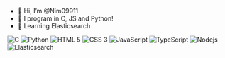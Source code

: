 - 👋 Hi, I’m @Nim09911
- :snake: I program in C, JS and Python!
- 🥐 Learning Elasticsearch

<p>
  <img alt="C" src="https://img.shields.io/badge/C-00599C?style=for-the-badge&logo=c&logoColor=white"/>
  <img alt="Python" src="https://img.shields.io/badge/Python-3776AB?style=for-the-badge&logo=python&logoColor=white"/>
  <img alt="HTML 5" src="https://img.shields.io/badge/html5-%23E34F26.svg?style=for-the-badge&logo=html5&logoColor=white" />
  <img alt="CSS 3" src="https://img.shields.io/badge/css3-%231572B6.svg?style=for-the-badge&logo=css3&logoColor=white" />
  <img alt="JavaScript" src="https://img.shields.io/badge/javascript-%23323330.svg?style=for-the-badge&logo=javascript&logoColor=%23F7DF1E" />
  <img alt="TypeScript" src="https://img.shields.io/badge/typescript-%23007ACC.svg?style=for-the-badge&logo=typescript&logoColor=white" />
  <img alt="Nodejs"  src="https://img.shields.io/badge/Node.js-43853D?style=for-the-badge&logo=node.js&logoColor=white" />
  <img alt="Elasticsearch"  src="https://img.shields.io/badge/Elastic_Search-005571?style=for-the-badge&logo=elasticsearch&logoColor=white" />
</p>


<!--
Nim09911/Nim09911 is a ✨ special ✨ repository because its `README.md` (this file) appears on your GitHub profile.
You can click the Preview link to take a look at your changes.
![Your Repository's Stats](https://github-readme-stats.vercel.app/api?username=Nim09911&show_icons=true)
![Your Repository's Stats](https://github-readme-stats.vercel.app/api/top-langs/?username=Nim09911&theme=white)
  <img alt="HTML 5" src="https://img.shields.io/badge/html5-%23E34F26.svg?style=for-the-badge&logo=html5&logoColor=white" />
  <img alt="CSS 3" src="https://img.shields.io/badge/css3-%231572B6.svg?style=for-the-badge&logo=css3&logoColor=white" />
  <img alt="JavaScript" src="https://img.shields.io/badge/javascript-%23323330.svg?style=for-the-badge&logo=javascript&logoColor=%23F7DF1E" />
  <img alt="TypeScript" src="https://img.shields.io/badge/typescript-%23007ACC.svg?style=for-the-badge&logo=typescript&logoColor=white" />
  <img alt="Angular" src="https://img.shields.io/badge/angular-%23DD0031.svg?style=for-the-badge&logo=angular&logoColor=white" />
  <img alt="Java" src="https://img.shields.io/badge/java-%23ED8B00.svg?style=for-the-badge&logo=java&logoColor=white" />
-->
